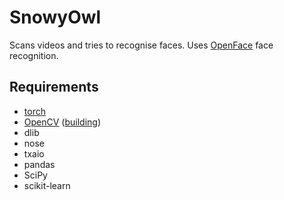 # SnowyOwl
Scans videos and tries to recognise faces.
Uses [OpenFace](https://cmusatyalab.github.io/openface/) face recognition.
## Requirements
- [torch](http://torch.ch/)
- [OpenCV](https://github.com/Itseez/opencv/archive/2.4.11.zip) ([building](http://docs.opencv.org/doc/tutorials/introduction/linux_install/linux_install.html))
- dlib
- nose
- txaio
- pandas
- SciPy
- scikit-learn
